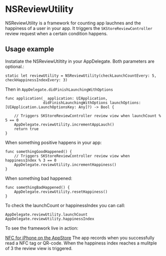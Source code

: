 # NSReviewUtility

NSReviewUtility is a framework for counting app lauchnes and the happiness of a user in your app. It triggers the `SKStoreReviewController` review request when a certain condition happens.

## Usage example

Instatiate the NSReviewUtiltity in your AppDelegate. Both parameters are optional.:

    static let reviewUtility = NSReviewUtility(checkLaunchCountEvery: 5, checkHappinessIndexEvery: 3)

Then in `AppDelegate.didFinishLaunchingWithOptions`

    func application(_ application: UIApplication,
                     didFinishLaunchingWithOptions launchOptions: [UIApplication.LaunchOptionsKey: Any]?) -> Bool {
                     
        // Triggers SKStoreReviewController review view when launchCount % 5 == 0
        AppDelegate.reviewUtility.incrementAppLauch()
        return true
    }

When something positive happens in your app:

    func somethingGoodHappened() {
        // Triggers SKStoreReviewController review view when happinessIndex % 3 == 0
        AppDelegate.reviewUtility.incrementHappiness()
    }
    
When something bad happened:
    
    func somethingBadHappened() {
        AppDelegate.reviewUtility.resetHappiness()
    }
    
To check the launchCount or happinessIndex you can call:

    AppDelegate.reviewUtility.launchCount
    AppDelegate.reviewUtility.happinessIndex

To see the framework live in action:

[NFC for iPhone on the AppStore](https://apps.apple.com/app/id1249686798)
The app records when you successfully read a NFC tag or QR-code. When the happiness index reaches a mulitple of 3 the review view is triggered.
